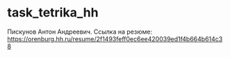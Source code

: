 # task_tetrika_hh

Пискунов Антон Андреевич. Ссылка на резюме: https://orenburg.hh.ru/resume/2f1493feff0ec6ee420039ed1f4b664b614c38
